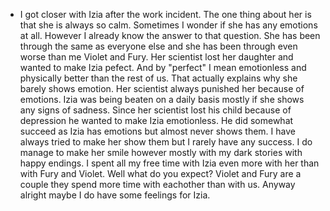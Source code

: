- I got closer with Izia after the work incident. The one thing about her is that she is always so calm. Sometimes I wonder if she has any emotions at all. However I already know the answer to that question. She has been through the same as everyone else and she has been through even worse than me Violet and Fury. Her scientist lost her daughter and wanted to make Izia pefect. And by "perfect" I mean emotionless and physically better than the rest of us. That actually explains why she barely shows emotion. Her scientist always punished her because of emotions. Izia was being beaten on a daily basis mostly if she shows any signs of sadness. Since her scientist lost his child because of depression he wanted to make Izia emotionless. He did somewhat succeed as Izia has emotions but almost never shows them. I have always tried to make her show them but I rarely have any success. I do manage to make her smile however mostly with my dark stories with happy endings. I spent all my free time with Izia even more with her than with Fury and Violet. Well what do you expect? Violet and Fury are a couple they spend more time with eachother than with us. Anyway alright maybe I do have some feelings for Izia.
